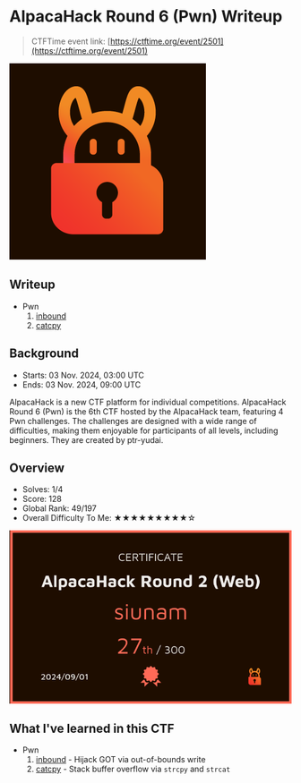 # AlpacaHack Round 6 (Pwn) Writeup

> CTFTime event link: [https://ctftime.org/event/2501](https://ctftime.org/event/2501)

![](https://raw.githubusercontent.com/siunam321/CTF-Writeups/main/AlpacaHack-Round-2-Web/images/banner.png)

## Writeup

- Pwn
    1. [inbound](https://siunam321.github.io/ctf/AlpacaHack-Round-6-Pwn/inbound/)
    2. [catcpy](https://siunam321.github.io/ctf/AlpacaHack-Round-6-Pwn/catcpy/)

## Background

- Starts: 03 Nov. 2024, 03:00 UTC
- Ends: 03 Nov. 2024, 09:00 UTC

AlpacaHack is a new CTF platform for individual competitions. AlpacaHack Round 6 (Pwn) is the 6th CTF hosted by the AlpacaHack team, featuring 4 Pwn challenges. The challenges are designed with a wide range of difficulties, making them enjoyable for participants of all levels, including beginners. They are created by ptr-yudai.

## Overview

- Solves: 1/4
- Score: 128
- Global Rank: 49/197
- Overall Difficulty To Me: ★★★★★★★★★☆

![](https://raw.githubusercontent.com/siunam321/CTF-Writeups/main/AlpacaHack-Round-2-Web/images/score.png)

## What I've learned in this CTF

- Pwn
    1. [inbound](https://siunam321.github.io/ctf/AlpacaHack-Round-6-Pwn/inbound/) - Hijack GOT via out-of-bounds write
    2. [catcpy](https://siunam321.github.io/ctf/AlpacaHack-Round-6-Pwn/catcpy/) - Stack buffer overflow via `strcpy` and `strcat`